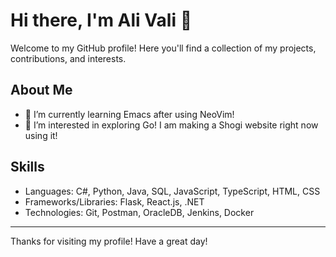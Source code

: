# Hi there, I'm Ali Vali 👋

Welcome to my GitHub profile! Here you'll find a collection of my projects, contributions, and interests.

## About Me

- 🌱 I’m currently learning Emacs after using NeoVim!
- 🧠 I’m interested in exploring Go! I am making a Shogi website right now using it!

## Skills
 
 - Languages: C\#, Python, Java, SQL, JavaScript, TypeScript, HTML, CSS
 - Frameworks/Libraries: Flask, React.js, .NET
 - Technologies: Git, Postman, OracleDB, Jenkins, Docker

---

Thanks for visiting my profile! Have a great day!
